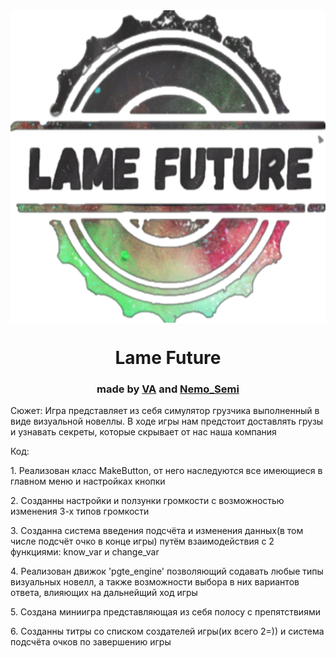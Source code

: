 <img src="data/MainMenu/LameFuture470.png" style="display: block; margin-left: auto; margin-right: auto" height="500"/>
<h1 align="center">Lame Future</h1>
<h3 align="center">made by <a href="https://github.com/VA-CYBER-DOC" target="_blank">VA</a>  and <a href="https://github.com/NeMoSemi" target="_blank">Nemo_Semi</a></h3>
<a>
<p>Сюжет: Игра представляет из себя симулятор грузчика выполненный в виде визуальной новеллы. В ходе игры нам предстоит доставлять грузы и узнавать секреты, которые скрывает от нас наша компания</p>
<p>Код:</p>
<p>1. Реализован класс MakeButton, от него наследуются все имеющиеся в главном меню и настройках кнопки</p>
<p>2. Созданны настройки и ползунки громкости с возможностью изменения 3-х типов громкости</p>
<p>3. Созданна система введения подсчёта и изменения данных(в том числе подсчёт очко в конце игры) путём взаимодействия с 2 функциями: know_var и change_var</p>
<p>4. Реализован движок 'pgte_engine' позволяющий содавать любые типы визуальных новелл, а также возможности выбора в них вариантов ответа, влияющих на дальнейщий ход игры</p>
<p>5. Создана миниигра представляющая из себя полосу с препятствиями</p>
<p>6. Созданны титры со списком создателей игры(их всего 2=)) и система подсчёта очков по завершению игры</p>
</a>
